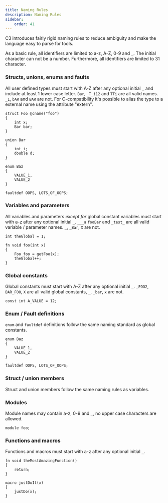 ```yaml
---
title: Naming Rules
description: Naming Rules
sidebar:
    order: 41
---
```


C3 introduces fairly rigid naming rules to reduce ambiguity and make the language easy to parse for tools.

As a basic rule, all identifiers are limited to a-z, A-Z, 0-9 and `_`. The initial character can not be a number. Furthermore, all identifiers are limited to 31 character.

### Structs, unions, enums and faults

All user defined types must start with A-Z after any optional initial `_` and include at least 1 lower case letter. `Bar`, `_T_i12` and `TTi` are all valid names. `_1`, `bAR` and `BAR` are not. For C-compatibility it's possible to alias the type to a external name using the attribute "extern".

```c3
struct Foo @cname("foo")
{
    int x;
    Bar bar;
}

union Bar
{
    int i;
    double d;
}

enum Baz
{
    VALUE_1,
    VALUE_2
}

faultdef OOPS, LOTS_OF_OOPS;
```

### Variables and parameters

All variables and parameters *except for* global constant variables must start with a-z after any optional initial `_`. `___a` `fooBar` and `_test_` are all valid variable / parameter names. `_`, `_Bar`, `X` are not.

```c3
int theGlobal = 1;

fn void foo(int x)
{
    Foo foo = getFoo(x);
    theGlobal++;
}
```

### Global constants

Global constants must start with A-Z after any optional initial `_`. `_FOO2`, `BAR_FOO`, `X` are all valid global constants, `_`, `_bar`, `x` are not.

```c3
const int A_VALUE = 12;
```

### Enum / Fault definitions

`enum` and `faultdef` definitions follow the same naming standard as global constants.

```c3
enum Baz
{
    VALUE_1,
    VALUE_2
}

faultdef OOPS, LOTS_OF_OOPS;
```

### Struct / union members

Struct and union members follow the same naming rules as variables.

### Modules

Module names may contain a-z, 0-9 and `_`, no upper case characters are allowed.

```
module foo;
```

### Functions and macros

Functions and macros must start with a-z after any optional initial `_`.

```c3
fn void theMostAmazingFunction()
{
    return;
}

macro justDoIt(x)
{
    justDo(x);
}
```